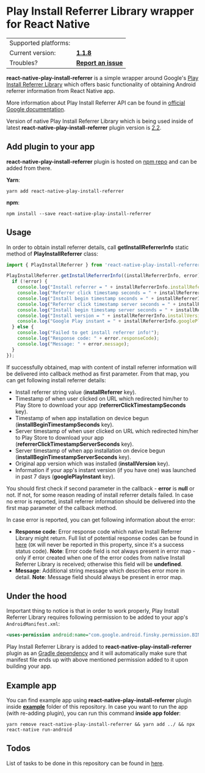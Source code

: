 # Play Install Referrer Library wrapper for React Native

<table>
    <tr>
        <td align="left">Supported platforms:</td>
        <td align="left"><img src="https://images-fe.ssl-images-amazon.com/images/I/21EctgvtXUL.png" width="16"></td>
    </tr>
    <tr>
        <td align="left">Current version:</td>
        <td align="left"><a href=../../releases/tag/v1.1.8><b>1.1.8</b></a></td>
    </tr>
    <tr>
        <td align="left">Troubles?</td>
        <td align="left"><a href="../../issues/new"><b>Report an issue</b></a></td>
    </tr>
</table>

**react-native-play-install-referrer** is a simple wrapper around Google's [Play Install Referrer Library](https://developer.android.com/google/play/installreferrer/library) which offers basic functionality of obtaining Android referrer information from React Native app.

More information about Play Install Referrer API can be found in [official Google documentation](https://developer.android.com/google/play/installreferrer/igetinstallreferrerservice).

Version of native Play Install Referrer Library which is being used inside of latest **react-native-play-install-referrer** plugin version is [2.2](https://mvnrepository.com/artifact/com.android.installreferrer/installreferrer/2.2).

## Add plugin to your app

**react-native-play-install-referrer** plugin is hosted on [npm repo](https://www.npmjs.com/package/react-native-play-install-referrer) and can be added from there.

**Yarn**:

```
yarn add react-native-play-install-referrer
```

**npm**:

```
npm install --save react-native-play-install-referrer
```

## Usage

In order to obtain install referrer details, call **getInstallReferrerInfo** static method of **PlayInstallReferrer** class:

```js
import { PlayInstallReferrer } from 'react-native-play-install-referrer';

PlayInstallReferrer.getInstallReferrerInfo((installReferrerInfo, error) => {
  if (!error) {
    console.log("Install referrer = " + installReferrerInfo.installReferrer);
    console.log("Referrer click timestamp seconds = " + installReferrerInfo.referrerClickTimestampSeconds);
    console.log("Install begin timestamp seconds = " + installReferrerInfo.installBeginTimestampSeconds);
    console.log("Referrer click timestamp server seconds = " + installReferrerInfo.referrerClickTimestampServerSeconds);
    console.log("Install begin timestamp server seconds = " + installReferrerInfo.installBeginTimestampServerSeconds);
    console.log("Install version = " + installReferrerInfo.installVersion);
    console.log("Google Play instant = " + installReferrerInfo.googlePlayInstant);
  } else {
    console.log("Failed to get install referrer info!");
    console.log("Response code: " + error.responseCode);
    console.log("Message: " + error.message);
  }
});
```

If successfully obtained, map with content of install referrer information will be delivered into callback method as first parameter. From that map, you can get following install referrer details:

- Install referrer string value (**installReferrer** key).
- Timestamp of when user clicked on URL which redirected him/her to Play Store to download your app (**referrerClickTimestampSeconds** key).
- Timestamp of when app installation on device begun (**installBeginTimestampSeconds** key).
- Server timestamp of when user clicked on URL which redirected him/her to Play Store to download your app (**referrerClickTimestampServerSeconds** key).
- Server timestamp of when app installation on device begun (**installBeginTimestampServerSeconds** key).
- Original app version which was installed (**installVersion** key).
- Information if your app's instant version (if you have one) was launched in past 7 days (**googlePlayInstant** key).

You should first check if second parameter in the callback - **error** is **null** or not. If not, for some reason reading of install referrer details failed. In case no error is reported, install referrer information should be delivered into the first map parameter of the callback method.

In case error is reported, you can get following information about the error:

- **Response code**: Error response code which native Install Referrer Library might return. Full list of potential response codes can be found in [here](https://developer.android.com/reference/com/android/installreferrer/api/InstallReferrerClient.InstallReferrerResponse) (`OK` will never be reported in this property, since it's a success status code). **Note**: Error code field is not always present in error map - only if error created when one of the error codes from native Install Referrer Library is received; otherwise this field will be **undefined**.
- **Message**: Additional string message which describes error more in detail. **Note**: Message field should always be present in error map.

## Under the hood

Important thing to notice is that in order to work properly, Play Install Referrer Library requires following permission to be added to your app's `AndroidManifest.xml`:

```xml
<uses-permission android:name="com.google.android.finsky.permission.BIND_GET_INSTALL_REFERRER_SERVICE"/>
```

Play Install Referrer Library is added to **react-native-play-install-referrer** plugin as an [Gradle dependency](./plugin/android/build.gradle#L30) and it will automatically make sure that manifest file ends up with above mentioned permission added to it upon building your app.

## Example app

You can find example app using **react-native-play-install-referrer** plugin inside [**example**](./example) folder of this repository. In case you want to run the app (with re-adding plugin), you can run this command **inside app folder**:

```
yarn remove react-native-play-install-referrer && yarn add ../ && npx react-native run-android
```

## Todos

List of tasks to be done in this repository can be found in [here](./TODO.md).
